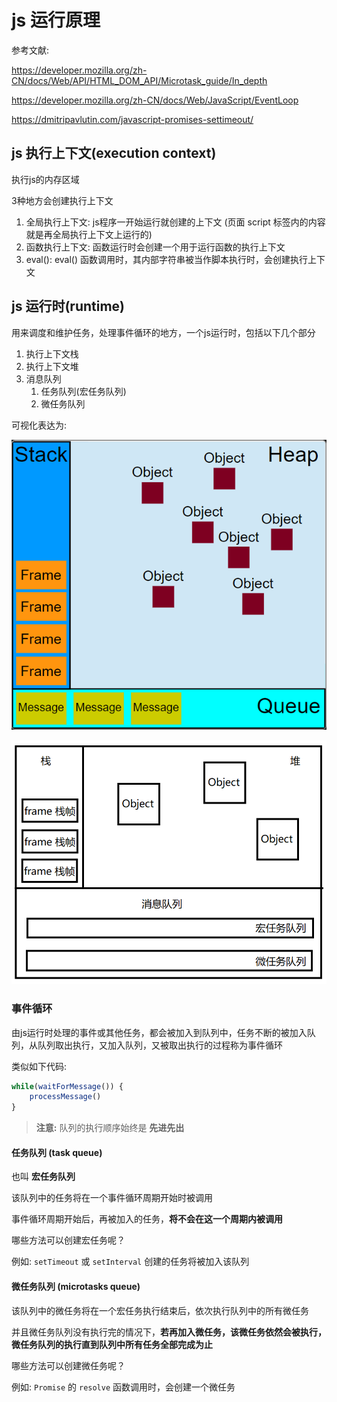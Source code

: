 # js 运行原理

参考文献:

<https://developer.mozilla.org/zh-CN/docs/Web/API/HTML_DOM_API/Microtask_guide/In_depth>

<https://developer.mozilla.org/zh-CN/docs/Web/JavaScript/EventLoop>

<https://dmitripavlutin.com/javascript-promises-settimeout/>

## js 执行上下文(execution context)

执行js的内存区域

3种地方会创建执行上下文

1. 全局执行上下文: js程序一开始运行就创建的上下文 (页面 script 标签内的内容就是再全局执行上下文上运行的)
2. 函数执行上下文: 函数运行时会创建一个用于运行函数的执行上下文
3. eval(): eval() 函数调用时，其内部字符串被当作脚本执行时，会创建执行上下文

## js 运行时(runtime)

用来调度和维护任务，处理事件循环的地方，一个js运行时，包括以下几个部分

1. 执行上下文栈
2. 执行上下文堆
3. 消息队列
   1. 任务队列(宏任务队列)
   2. 微任务队列

可视化表达为:

![](md-img/2022-10-26-13-36-37.png)

![](md-img/2022-10-26-13-42-49.png)

### 事件循环

由js运行时处理的事件或其他任务，都会被加入到队列中，任务不断的被加入队列，从队列取出执行，又加入队列，又被取出执行的过程称为事件循环

类似如下代码:

```js
while(waitForMessage()) {
    processMessage()
}
```

> **注意:** 队列的执行顺序始终是 **先进先出**

#### 任务队列 (task queue)

也叫 **宏任务队列**

该队列中的任务将在一个事件循环周期开始时被调用

事件循环周期开始后，再被加入的任务，**将不会在这一个周期内被调用**

哪些方法可以创建宏任务呢？

例如: `setTimeout` 或 `setInterval` 创建的任务将被加入该队列

#### 微任务队列 (microtasks queue)

该队列中的微任务将在一个宏任务执行结束后，依次执行队列中的所有微任务

并且微任务队列没有执行完的情况下，**若再加入微任务，该微任务依然会被执行，微任务队列的执行直到队列中所有任务全部完成为止**

哪些方法可以创建微任务呢？

例如: `Promise` 的 `resolve` 函数调用时，会创建一个微任务